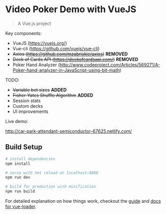 # Video Poker Demo with VueJS

> A Vue.js project

Key components:

* VueJS (https://vuejs.org/)
* Vue-cli (https://github.com/vuejs/vue-cli)
* ~~Axios (https://github.com/mzabriskie/axios)~~ **REMOVED**
* ~~Deck of Cards API (https://deckofcardsapi.com/)~~ **REMOVED**
* Poker Hand Analyzer (http://www.codeproject.com/Articles/569271/A-Poker-hand-analyzer-in-JavaScript-using-bit-math)

TODO:


* ~~Variable bet sizes~~ **ADDED**
* ~~Fisher-Yates Shuffle Algorithm~~ **ADDED**
* Session stats
* Custom decks
* UI improvements


Live demo:

http://car-park-attendant-semiconductor-67625.netlify.com/


## Build Setup

``` bash
# install dependencies
npm install

# serve with hot reload at localhost:8080
npm run dev

# build for production with minification
npm run build
```

For detailed explanation on how things work, checkout the [guide](http://vuejs-templates.github.io/webpack/) and [docs for vue-loader](http://vuejs.github.io/vue-loader).
